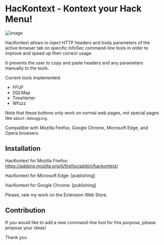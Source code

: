 # HacKontext - Kontext your Hack Menu! 

![image](https://user-images.githubusercontent.com/83867734/160303319-af26ce2d-2e57-44a2-a94f-5e59d71fd527.png)

HacKontext allows to inject HTTP headers and body parameters of the active browser tab on specific InfoSec command-line tools in order to improve and speed up their correct usage.

It prevents the user to copy and paste headers and any parameters manually to the tools.

Current tools implemented:
* FFUF
* SQLMap
* TimeVerter
* Wfuzz

Note that these buttons only work on normal web pages, not special pages like `about:debugging`.

Compatible with Mozilla Firefox, Google Chrome, Microsoft Edge, and Opera browsers.

## Installation

HacKontext for Mozilla Firefox: https://addons.mozilla.org/it/firefox/addon/hackontext/

HacKontext for Microsoft Edge: [publishing]

HacKontext for Google Chrome: [publishing]

Please, rate my work on the Extension Web Store.

## Contribution

If you would like to add a new command-line tool for this purpose, please propose your ideas!

Thank you
